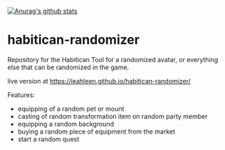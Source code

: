 [![Anurag's github stats](https://github-readme-stats.vercel.app/api?username=anuraghazra)](https://github.com/anuraghazra/github-readme-stats)

# habitican-randomizer
Repository for the Habitican Tool for a randomized avatar, or everything else that can be randomized in the game.

live version at https://ieahleen.github.io/habitican-randomizer/

Features: 
 - equipping of a random pet or mount
 - casting of random transformation item on random party member
 - equipping a random background
 - buying a random piece of equipment from the market
 - start a random quest

